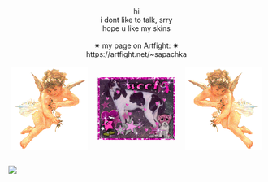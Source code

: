 <div align="center">
<a>hi</a>
<br>
<a>i dont like to talk, srry</a>
<br>
<a>hope u like my skins</a>
<br>
<br>
<a>✷ my page on Artfight: ✷<br></a>
https://artfight.net/~sapachka

<br>
</div>
<br>


<div style="display: flex; justify-content: center; align-items: center; gap: 20px; flex-wrap: wrap;">
  <img src="https://github.com/spachka/spachka/blob/main/angelflut.gif?raw=true" alt="Angel left" style="max-width: 30%;">
  <img src="https://github.com/spachka/spachka/blob/d69f8e36b7702be130dcaacfe5d56a5e202d63b0/picmix.com_12681078.gif" alt="Main image" style="max-width: 30%;">
  <img src="https://github.com/spachka/spachka/blob/main/angelright.gif?raw=true" alt="Angel right" style="max-width: 30%;">
</div>
<br>

![](https://komarev.com/ghpvc/?username=spachka&color=blueviolet&style=plastic&label=views:)



